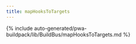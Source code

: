 ```yaml
---
title: mapHooksToTargets
---
```


<!--
The reference doc content is generated automatically from the source code.
To update this section, update the doc blocks in the source code
-->


{% include auto-generated/pwa-buildpack/lib/BuildBus/mapHooksToTargets.md %}
